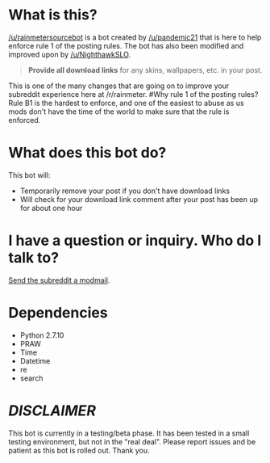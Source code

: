 # What is this?
[/u/rainmetersourcebot](https://reddit.com/u/rainmetersourcebot) is a bot created by [/u/pandemic21](https://reddit.com/u/pandemic21) that is here to help enforce rule 1 of the posting rules. The bot has also been modified and improved upon by [/u/NighthawkSLO](https://reddit.com/u/NighthawkSLO).
> **Provide all download links** for any skins, wallpapers, etc. in your post.

This is one of the many changes that are going on to improve your subreddit experience here at /r/rainmeter.
#Why rule 1 of the posting rules?
Rule B1 is the hardest to enforce, and one of the easiest to abuse as us mods don't have the time of the world to make sure that the rule is enforced. 

# What does this bot do?
This bot will:
* Temporarily remove your post if you don't have download links
* Will check for your download link comment after your post has been up for about one hour

# I have a question or inquiry. Who do I talk to?
[Send the subreddit a modmail](https://www.reddit.com/message/compose?to=%2Fr%2FRainmeter).

# Dependencies
* Python 2.7.10
* PRAW
* Time
* Datetime
* re
* search

# _DISCLAIMER_
This bot is currently in a testing/beta phase. It has been tested in a small testing environment, but not in the "real deal". Please report issues and be patient as this bot is rolled out. Thank you.
